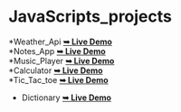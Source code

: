 # JavaScripts_projects
*Weather_Api    <a href="https://sujal0786.github.io/Weather.js/"><strong>➥ Live Demo</strong></a> <br>
*Notes_App  <a href="https://sujal0786.github.io/Notes_App.js/"><strong>➥ Live Demo</strong></a>
<br>
*Music_Player   <a href="https://sujal0786.github.io/Music_Player.js/"><strong>➥ Live Demo</strong></a> 
<br>
*Calculator   <a href="https://sujal0786.github.io/Calculator.js/"><strong>➥ Live Demo</strong></a>
<br>
*Tic_Tac_toe   <a href="https://sujal0786.github.io/Tic-tac-toe/"><strong>➥ Live Demo</strong></a>
<br>
* Dictionary  <a href="https://sujal0786.github.io/Dict.js/"><strong>➥ Live Demo</strong></a>
<br>
